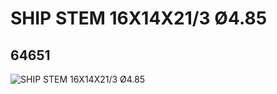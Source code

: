 # SHIP STEM 16X14X21/3 Ø4.85
## 64651
![SHIP STEM 16X14X21/3 Ø4.85](https://lc-www-live-s.legocdn.com/media/bricks/5/2/4539441.jpg)